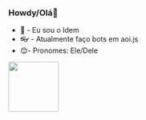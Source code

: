 ### Howdy/Olá👋
- 🎩 - Eu sou o Idem
- 👓 - Atualmente faço bots em aoi.js
- 😊- Pronomes: Ele/Dele
<div>
 <a href="https://github.com/TioIdem">
  <img height="100px" src="https://github-readme-stats.vercel.app/api?username=TioIdem&show_icons=true&theme=dark" />
</div>
</a>
